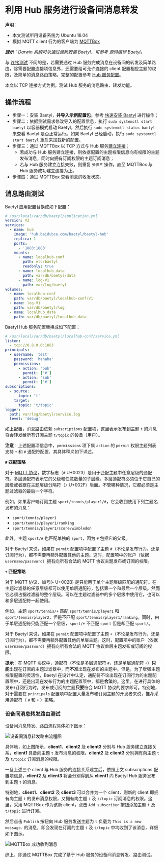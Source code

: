 # 利用 Hub 服务进行设备间消息转发

**声明**：

- 本文测试所用设备系统为 Ubuntu 18.04
- 模拟 MQTT client 行为的客户端为 [MQTTBox](../Resources.html#下载-MQTTBox-客户端)

_**提示**：Darwin 系统可以通过源码安装 Baetyl，可参考 [源码编译 Baetyl](../install/Build-from-Source.md)。_

与 [连接测试](./Device-connect-to-hub-service.md) 不同的是，若需要通过 Hub 服务完成消息在设备间的转发及简单路由，除需要配置连接项信息外，还需要给可允许连接的 client 配置相应主题的权限，及简单的消息路由策略，完整的配置参考 [Hub 服务配置](./Config-interpretation.html#baetyl-hub配置)。

本文以 TCP 连接方式为例，测试 Hub 服务的消息路由、转发功能。

## 操作流程

- 步骤一：安装 Baetyl，**并导入示例配置包**。参考 [快速安装 Baetyl](../install/Quick-Install.md) 进行操作；
- 步骤二：依据测试需求修改导入的配置信息，执行 `sudo systemctl start baetyl` 以容器模式启动 Baetyl，然后执行 `sudo systemctl status baetyl` 来查看 Baetyl 是否正常运行。如果 Baetyl 已经启动，执行 `sudo systemctl start baetyl` 重启来加载新的配置。
- 步骤三：通过 MQTTBox 以 TCP 方式与 Hub 服务[建立连接](./Device-connect-to-hub-service.md)；
  - 若成功与 Hub 服务建立连接，则依据配置的主题权限信息向有权限的主题发布消息，同时向拥有订阅权限的主题订阅消息；
  - 若与 Hub 服务建立连接失败，则重复 `步骤三` 操作，直至 MQTTBox 与 Hub 服务成功建立连接为止。
- 步骤四：通过 MQTTBox 查看消息的收发状态。

## 消息路由测试

Baetyl 应用配置替换成如下配置：

```yaml
# /usr/local/var/db/baetyl/application.yml
version: V2
services:
  - name: hub
    image: 'hub.baidubce.com/baetyl/baetyl-hub'
    replica: 1
    ports:
      - '1883:1883'
    mounts:
      - name: localhub-conf
        path: etc/baetyl
        readonly: true
      - name: localhub_data
        path: var/db/baetyl/data
      - name: log-V1
        path: var/log/baetyl
volumes:
  - name: localhub-conf
    path: var/db/baetyl/localhub-conf/V1
  - name: log-V1
    path: var/db/baetyl/log
  - name: localhub_data
    path: var/db/baetyl/localhub_data
```

Baetyl Hub 服务配置替换成如下配置：

```yaml
# /usr/local/var/db/baetyl/localhub-conf/service.yml
listen:
  - tcp://0.0.0.0:1883
principals:
  - username: 'test'
    password: 'hahaha'
    permissions:
      - action: 'pub'
        permit: ['#']
      - action: 'sub'
        permit: ['#']
subscriptions:
  - source:
      topic: 't'
    target:
      topic: 't/topic'
logger:
  path: var/log/baetyl/service.log
  level: 'debug'
```

如上配置，消息路由依赖 `subscriptions` 配置项，这里表示发布到主题 `t` 的消息将会转发给所有订阅主题 `t/topic` 的设备（用户）。

**注意**：上述配置项信息中，`permissions` 项下属 `action` 的 `permit` 权限主题列表支持 `+` 和 `#` 通配符配置，其具体释义如下详述。

**`#` 匹配策略**

对于 [MQTT 协议](http://docs.oasis-open.org/mqtt/mqtt/v3.1.1/os/mqtt-v3.1.1-os.html)，数字标志（`#` U+0023）是用于匹配主题中任意层级的通配符。多层通配符表示它的父级和任意数量的子层级。多层通配符必须位于它自己的层级或者跟在主题层级分隔符（`/` U+002F）后面。不管哪种情况，它都必须是主题过滤器的最后一个字符。

例如，如果客户端订阅主题 `sport/tennis/player1/#`，它会收到使用下列主题名发布的消息：

- `sport/tennis/player1`
- `sport/tennis/player1/ranking`
- `sport/tennis/player1/score/wimbledon`

此外，主题 `sport/#` 也匹配单独的 `sport`，因为 `#` 包括它的父级。

对于 Baetyl 来说，如果在 `permit` 配置项中配置了主题 `#`（不论是发布行为，还是订阅行为），都不需要再额外配置其他的主题。这时，配置项中的账户（依据 `username/password`）拥有向所有合法的 MQTT 协议主题发布或订阅的权限。

**`+` 匹配策略**

对于 MQTT 协议，加号(`+` U+002B) 是只能用于单个主题层级匹配的通配符。在主题过滤器的任意层级都可以使用单层通配符，包括第一个和最后一个层级。然而它必须占据过滤器的整个层级。可以在主题过滤器中的多个层级中使用它，也可以和多层通配符一起使用。

例如，主题 `sport/tennis/+` 匹配 `sport/tennis/player1` 和 `sport/tennis/player2`，但是不匹配 `sport/tennis/player1/ranking`。同时，由于单层通配符只能匹配一个层级，`sport/+` 不匹配 `sport` 但是却匹配 `sport/`。

对于 Baetyl 来说，如果在 `permit` 配置项中配置了主题 `+`（不论是发布行为，还是订阅行为），都不需要再额外配置其他的单层主题。这时，配置项中的账户（依据 `username/password`）拥有向所有合法的 MQTT 协议单层主题发布或订阅的权限。

**提示**：在 MQTT 协议中，通配符（不论是多层通配符 `#`，还是单层通配符 `+`）**只能**出现在订阅的主题过滤器中，而**不准**出现在发布的主题中。但是，为了增强主题权限配置的灵活性，Baetyl 在设计中认定，通配符不论出现在订阅行为的主题配置项中，还是出现在发布行为的主题配置项中，都是**合法**的。这里，在进行具体的发布/订阅行为时，发布或订阅的主题**只要**符合 MQTT 协议的要求即可。特别地，对于需要在 `principals` 配置项中配置大量发布和订阅主题的开发者来说，推荐采用通配符（ `#` 和 `+` ）策略。

### 设备间消息转发路由测试

设备间消息转发、路由流程具体如下图示：

![设备间消息转发路由流程图](../images/guides/trans/trans-flow.png)

具体地，如上图所示，**client1**、**client2** 及 **client3** 分别与 Hub 服务建立连接关系，**client1** 具备向主题 `t` 发布消息的权限，**client2** 及 **client3** 分别拥有向主题 `t` 及 `t/topic` 订阅消息的权限。

一旦上述三个 client 与 Hub 服务的连接关系建立后，依照上文 subscriptions 配置项信息，**client2** 及 **client3** 将会分别得到从 **client1** 向 Baetyl Hub 服务发布到主题 `t` 的消息。

特别地，**client1**、**client2** 及 **client3** 可以合并为一个 client，则新的 client 即拥有向主题 `t` 的发布消息权限，又拥有向主题 `t` 及 `t/topic` 订阅消息的权限。这里，采用 MQTTBox 作为该新 client，点击 `Add subscriber` 按钮添加主题 `t` 及 `t/topic` 进行订阅。

然后点击 `Publish` 按钮向 Hub 服务发送主题为 `t` 负载为 `This is a new message.` 的消息，即会发现在订阅的主题 `t` 及 `t/topic` 中均收到了该消息，详细如下图示。

![MQTTBox 成功收到消息](../images/guides/trans/mqttbox-tcp-trans-message-success.png)

综上，即通过 MQTTBox 完成了基于 Hub 服务的设备间消息转发、路由测试。
